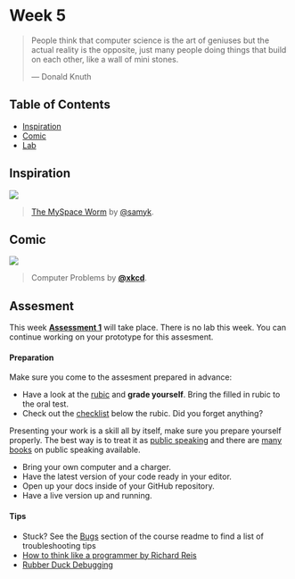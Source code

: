 # Week 5

> People think that computer science is the art of geniuses but the actual
> reality is the opposite, just many people doing things that build on each
> other, like a wall of mini stones.
>
> — Donald Knuth

## Table of Contents

*   [Inspiration](#inspiration)
*   [Comic](#comic)
*   [Lab](#assesment)

## Inspiration

[![][inspiration-cover]][inspiration-link]

> [The MySpace Worm][inspiration-link] by
> [@samyk][inspiration-author].

## Comic

[![][comic-cover]][comic-link]

> Computer Problems by [**@xkcd**][comic-author].

## Assesment
This week [**Assessment 1**](/assesments/a1.md) will take place. There is no lab this week. You can continue working on your prototype for this assesment.

#### Preparation

Make sure you come to the assesment prepared in advance:
* Have a look at the [rubic](/assesments/a1.md) and **grade yourself**. Bring the filled in rubic to the oral test.
* Check out the [checklist](/assesments/a1.md) below the rubic. Did you forget anything?

Presenting your work is a skill all by itself, make sure you prepare yourself properly. The best way is to treat it as [public speaking](https://abookapart.com/products/demystifying-public-speaking) and there are [many books](https://be.noti.st/2018/recommended-books-for-public-speakers) on public speaking available.
* Bring your own computer and a charger.
* Have the latest version of your code ready in your editor.
* Open up your docs inside of your GitHub repository.
* Have a live version up and running.



#### Tips

*   Stuck?  See the [Bugs][] section of the   course readme to find a list of
    troubleshooting tips
*   [How to think like a programmer by Richard Reis](https://medium.freecodecamp.org/how-to-think-like-a-programmer-lessons-in-problem-solving-d1d8bf1de7d2)
* [Rubber Duck Debugging](https://rubberduckdebugging.com/)

[slides-lab]: https://docs.google.com/presentation/d/1wJk_1dxEsj2nrpLMvyhaYaZCaLo_r17L_-Cb7rmdduA/edit?usp=sharing

[bugs]: readme.md#bugs

[quote-author]: https://twitter.com/shatterfront/status/816065700577972224

[inspiration-cover]: /assets/images/samy-is-my-hero.png

[inspiration-link]: http://samy.pl/popular/

[inspiration-author]: https://github.com/samyk

[comic-cover]: https://imgs.xkcd.com/comics/computer_problems.png

[comic-link]: https://xkcd.com/722/

[comic-author]: https://xkcd.com

